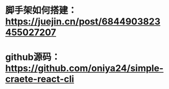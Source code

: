 # 脚手架如何搭建：https://juejin.cn/post/6844903823455027207
# github源码： https://github.com/oniya24/simple-craete-react-cli

